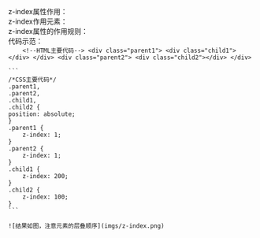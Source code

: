 z-index属性作用：
<br/>
z-index作用元素：
<br/>
z-index属性的作用规则：
<br/>
  代码示范：
  <br/>
    ```    
    <!--HTML主要代码-->
    <div class="parent1">
      <div class="child1"></div>
    </div>
    <div class="parent2">
      <div class="child2"></div>
    </div>
    ```
    
    ```
    /*CSS主要代码*/
	.parent1,
	.parent2,
	.child1,
	.child2 {
	position: absolute;      
	}
	.parent1 {
		z-index: 1;
	}
	.parent2 {
		z-index: 1;
	}
	.child1 {
		z-index: 200;
	}
	.child2 {
		z-index: 100;
	}
    ```
    
    ![结果如图，注意元素的层叠顺序](imgs/z-index.png)
    
